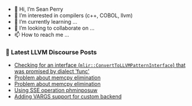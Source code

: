 - 👋 Hi, I’m Sean Perry
- 👀 I’m interested in compilers (c++, COBOL, llvm)
- 🌱 I’m currently learning ...
- 💞️ I’m looking to collaborate on ...
- 📫 How to reach me ...

<!---
s66perry/s66perry is a ✨ special ✨ repository because its `README.md` (this file) appears on your GitHub profile.
You can click the Preview link to take a look at your changes.
--->
### 📕 Latest LLVM Discourse Posts

<!-- DISCOURSE-LLVM:START -->
- [Checking for an interface &lpar;`mlir::ConvertToLLVMPatternInterface`&rpar; that was promised by dialect &#39;func&#39;](https://discourse.llvm.org/t/checking-for-an-interface-mlir-converttollvmpatterninterface-that-was-promised-by-dialect-func/81123#post_1)
- [Problem about memcpy elimination](https://discourse.llvm.org/t/problem-about-memcpy-elimination/81121#post_2)
- [Problem about memcpy elimination](https://discourse.llvm.org/t/problem-about-memcpy-elimination/81121#post_1)
- [Using SSE operation phminposuw](https://discourse.llvm.org/t/using-sse-operation-phminposuw/81099#post_3)
- [Adding VARGS support for custom backend](https://discourse.llvm.org/t/adding-vargs-support-for-custom-backend/81085#post_9)
<!-- DISCOURSE-LLVM:END -->
